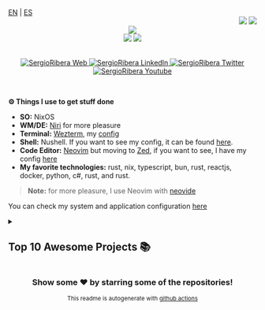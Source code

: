 <div align="left">
<a href="https://github.com/SergioRibera/SergioRibera/blob/main/README_EN.md">EN</a>&nbsp;|&nbsp;<a href="https://github.com/SergioRibera/SergioRibera/blob/main/README_ES.md">ES</a>
</div>
<!-- Visitors and Twitch -->
<div align="right">
    <img src="https://komarev.com/ghpvc/?username=SergioRibera&style=for-the-badge&color=55acb7&label=VISITORS" />
    <img src="https://img.shields.io/twitch/status/sergioribera_rs?label=LiveStream&style=for-the-badge&logo=twitch&logoColor=white&color=mediumpurple" />
</div>

<!-- Github Stats -->
<!-- generated by https://github-profile-summary-cards.vercel.app/demo.html -->
<div align="center">
    <img src="http://github-profile-summary-cards.vercel.app/api/cards/profile-details?username=SergioRibera&theme=blueberry"/>
    <br>
    <img src="http://github-profile-summary-cards.vercel.app/api/cards/repos-per-language?username=SergioRibera&theme=blueberry&exclude=CSS,ShaderLab" />
    <img src="http://github-profile-summary-cards.vercel.app/api/cards/most-commit-language?username=SergioRibera&theme=blueberry&exclude=CSS,ShaderLab" />
</div>
</br>
<!-- Social Media -->
<p align="center">
    <a href="https://sergioribera.com" target="_blank">
        <img alt="SergioRibera Web" src="https://img.shields.io/badge/Website-3b5998?style=for-the-badge&logo=google-chrome&logoColor=white"/>
    </a>
    <a href="https://www.linkedin.com/in/sergioribera/" target="_blank">
        <img alt="SergioRibera LinkedIn" src="https://img.shields.io/badge/-LinkedIn-0e76a8?style=for-the-badge&logo=Linkedin&logoColor=white"/>
    </a>
    <a href="https://twitter.com/SergioRibera_ID/" target="_blank">
        <img alt="SergioRibera Twitter" src="https://img.shields.io/badge/-Twitter-00acee?style=for-the-badge&logo=Twitter&logoColor=white"/>
    </a>
    <a href="https://youtube.com/SergioRibera" target="_blank">
        <img alt="SergioRibera Youtube" src="https://img.shields.io/badge/-Youtube-12sdkad2?style=for-the-badge&logo=Youtube&logoColor=white&color=red"/>
    </a>
</p>
</br>

**⚙️ Things I use to get stuff done**
- **SO:** NixOS
- **WM/DE:** [Niri](https://github.com/YaLTeR/niri) for more pleasure
- **Terminal:** [Wezterm](https://wezfurlong.org/wezterm/), my [config](https://github.com/SergioRibera/dotfiles/tree/main/home/desktop/terminal)
- **Shell:** Nushell. If you want to see my config, it can be found [here](https://github.com/SergioRibera/dotfiles/tree/main/home/shells).
- **Code Editor:** [Neovim](https://neovim.io/) but moving to [Zed](https://zed.dev), if you want to see, I have my config [here](https://github.com/SergioRibera/dotfiles/tree/main/home/editors)
- **My favorite technologies:** rust, nix, typescript, bun, rust, reactjs, docker, python, c#, rust, and rust.
> **Note:** for more pleasure, I use Neovim with [neovide](https://github.com/neovide/neovide)

You can check my system and application configuration [here](https://github.com/SergioRibera/dotfiles)

<details>
    <summary><h2>Top 10 Awesome Projects 📚</h2></summary>
    <table>
        <thead align="center">
            <tr style="border: none;">
                <td><b>💻 Project Description</b></td>
                <td><b>🌟 Stars</b></td>
                <td><b>🍴 Forks</b></td>
                <td><b>🔔 Pull Requests</b></td>
                <td><b>👨‍💻 Top Language</b></td>
            </tr>
        </thead>
        <tbody>
        
<tr>
<td><a href="https://github.com/SergioRibera/sss" target="_blank" ><b>sss</b></a>: SSS (Super ScreenShot) is a WIP: CLI/Lib to take amazing screenshot of code or screen</td>
<td><img alt="Stars" src="https://img.shields.io/github/stars/SergioRibera/sss?style=flat-square&labelColor=343b41"/></td>
<td><img alt="Forks" src="https://img.shields.io/github/forks/SergioRibera/sss?style=flat-square&labelColor=343b41"/></td>
<td><img alt="Pull Requests" src="https://img.shields.io/github/issues-pr/SergioRibera/sss?style=flat-square"/></td>
<td><img alt="Language" src="https://img.shields.io/github/languages/top/SergioRibera/sss?style=flat-square"/></td>
</tr>
<tr>
<td><a href="https://github.com/SergioRibera/cmp-dotenv" target="_blank" ><b>cmp-dotenv</b></a>: cmp import and use all environment variables from .env.* and system</td>
<td><img alt="Stars" src="https://img.shields.io/github/stars/SergioRibera/cmp-dotenv?style=flat-square&labelColor=343b41"/></td>
<td><img alt="Forks" src="https://img.shields.io/github/forks/SergioRibera/cmp-dotenv?style=flat-square&labelColor=343b41"/></td>
<td><img alt="Pull Requests" src="https://img.shields.io/github/issues-pr/SergioRibera/cmp-dotenv?style=flat-square"/></td>
<td><img alt="Language" src="https://img.shields.io/github/languages/top/SergioRibera/cmp-dotenv?style=flat-square"/></td>
</tr>
<tr>
<td><a href="https://github.com/SergioRibera/virtual_joystick" target="_blank" ><b>virtual_joystick</b></a>: Bevy virtual Joystick for mobile games (Works with mouse on desktop)</td>
<td><img alt="Stars" src="https://img.shields.io/github/stars/SergioRibera/virtual_joystick?style=flat-square&labelColor=343b41"/></td>
<td><img alt="Forks" src="https://img.shields.io/github/forks/SergioRibera/virtual_joystick?style=flat-square&labelColor=343b41"/></td>
<td><img alt="Pull Requests" src="https://img.shields.io/github/issues-pr/SergioRibera/virtual_joystick?style=flat-square"/></td>
<td><img alt="Language" src="https://img.shields.io/github/languages/top/SergioRibera/virtual_joystick?style=flat-square"/></td>
</tr>
<tr>
<td><a href="https://github.com/SergioRibera/bevy_splash_screen" target="_blank" ><b>bevy_splash_screen</b></a>: A plugin for bevy which allows you to create screens to show the brands and development teams behind your amazing game</td>
<td><img alt="Stars" src="https://img.shields.io/github/stars/SergioRibera/bevy_splash_screen?style=flat-square&labelColor=343b41"/></td>
<td><img alt="Forks" src="https://img.shields.io/github/forks/SergioRibera/bevy_splash_screen?style=flat-square&labelColor=343b41"/></td>
<td><img alt="Pull Requests" src="https://img.shields.io/github/issues-pr/SergioRibera/bevy_splash_screen?style=flat-square"/></td>
<td><img alt="Language" src="https://img.shields.io/github/languages/top/SergioRibera/bevy_splash_screen?style=flat-square"/></td>
</tr>
<tr>
<td><a href="https://github.com/SergioRibera/codeshot.nvim" target="_blank" ><b>codeshot.nvim</b></a>: Take Amazing Screenshots of your code on Neovim</td>
<td><img alt="Stars" src="https://img.shields.io/github/stars/SergioRibera/codeshot.nvim?style=flat-square&labelColor=343b41"/></td>
<td><img alt="Forks" src="https://img.shields.io/github/forks/SergioRibera/codeshot.nvim?style=flat-square&labelColor=343b41"/></td>
<td><img alt="Pull Requests" src="https://img.shields.io/github/issues-pr/SergioRibera/codeshot.nvim?style=flat-square"/></td>
<td><img alt="Language" src="https://img.shields.io/github/languages/top/SergioRibera/codeshot.nvim?style=flat-square"/></td>
</tr>
<tr>
<td><a href="https://github.com/SergioRibera/super_clipboard" target="_blank" ><b>super_clipboard</b></a>: Manage your clipboard history with a beautiful and simple interface</td>
<td><img alt="Stars" src="https://img.shields.io/github/stars/SergioRibera/super_clipboard?style=flat-square&labelColor=343b41"/></td>
<td><img alt="Forks" src="https://img.shields.io/github/forks/SergioRibera/super_clipboard?style=flat-square&labelColor=343b41"/></td>
<td><img alt="Pull Requests" src="https://img.shields.io/github/issues-pr/SergioRibera/super_clipboard?style=flat-square"/></td>
<td><img alt="Language" src="https://img.shields.io/github/languages/top/SergioRibera/super_clipboard?style=flat-square"/></td>
</tr>
<tr>
<td><a href="https://github.com/SergioRibera/Simplemoji" target="_blank" ><b>Simplemoji</b></a>: Fast Application for look your amazing emojis write in Rust</td>
<td><img alt="Stars" src="https://img.shields.io/github/stars/SergioRibera/Simplemoji?style=flat-square&labelColor=343b41"/></td>
<td><img alt="Forks" src="https://img.shields.io/github/forks/SergioRibera/Simplemoji?style=flat-square&labelColor=343b41"/></td>
<td><img alt="Pull Requests" src="https://img.shields.io/github/issues-pr/SergioRibera/Simplemoji?style=flat-square"/></td>
<td><img alt="Language" src="https://img.shields.io/github/languages/top/SergioRibera/Simplemoji?style=flat-square"/></td>
</tr>
<tr>
<td><a href="https://github.com/SergioRibera/vim-files" target="_blank" ><b>vim-files</b></a>: This is a simple plugin to create directories and files from vim, and even using templates</td>
<td><img alt="Stars" src="https://img.shields.io/github/stars/SergioRibera/vim-files?style=flat-square&labelColor=343b41"/></td>
<td><img alt="Forks" src="https://img.shields.io/github/forks/SergioRibera/vim-files?style=flat-square&labelColor=343b41"/></td>
<td><img alt="Pull Requests" src="https://img.shields.io/github/issues-pr/SergioRibera/vim-files?style=flat-square"/></td>
<td><img alt="Language" src="https://img.shields.io/github/languages/top/SergioRibera/vim-files?style=flat-square"/></td>
</tr>
<tr>
<td><a href="https://github.com/SergioRibera/dotfiles" target="_blank" ><b>dotfiles</b></a>: My NixOs dotfiles</td>
<td><img alt="Stars" src="https://img.shields.io/github/stars/SergioRibera/dotfiles?style=flat-square&labelColor=343b41"/></td>
<td><img alt="Forks" src="https://img.shields.io/github/forks/SergioRibera/dotfiles?style=flat-square&labelColor=343b41"/></td>
<td><img alt="Pull Requests" src="https://img.shields.io/github/issues-pr/SergioRibera/dotfiles?style=flat-square"/></td>
<td><img alt="Language" src="https://img.shields.io/github/languages/top/SergioRibera/dotfiles?style=flat-square"/></td>
</tr>
<tr>
<td><a href="https://github.com/SergioRibera/srtemplate" target="_blank" ><b>srtemplate</b></a>: A string template system writen with {{ nom }}</td>
<td><img alt="Stars" src="https://img.shields.io/github/stars/SergioRibera/srtemplate?style=flat-square&labelColor=343b41"/></td>
<td><img alt="Forks" src="https://img.shields.io/github/forks/SergioRibera/srtemplate?style=flat-square&labelColor=343b41"/></td>
<td><img alt="Pull Requests" src="https://img.shields.io/github/issues-pr/SergioRibera/srtemplate?style=flat-square"/></td>
<td><img alt="Language" src="https://img.shields.io/github/languages/top/SergioRibera/srtemplate?style=flat-square"/></td>
</tr>
<tr>
<td><a href="https://github.com/SergioRibera/docker-rust-android" target="_blank" ><b>docker-rust-android</b></a>: A docker container that allows the construction of android applications written with rust with all the tools ready to use</td>
<td><img alt="Stars" src="https://img.shields.io/github/stars/SergioRibera/docker-rust-android?style=flat-square&labelColor=343b41"/></td>
<td><img alt="Forks" src="https://img.shields.io/github/forks/SergioRibera/docker-rust-android?style=flat-square&labelColor=343b41"/></td>
<td><img alt="Pull Requests" src="https://img.shields.io/github/issues-pr/SergioRibera/docker-rust-android?style=flat-square"/></td>
<td><img alt="Language" src="https://img.shields.io/github/languages/top/SergioRibera/docker-rust-android?style=flat-square"/></td>
</tr>
<tr>
<td><a href="https://github.com/SergioRibera/flappy_ferris" target="_blank" ><b>flappy_ferris</b></a>: Flappy Bird simulating made for terminal writen in Rust and using macroquad</td>
<td><img alt="Stars" src="https://img.shields.io/github/stars/SergioRibera/flappy_ferris?style=flat-square&labelColor=343b41"/></td>
<td><img alt="Forks" src="https://img.shields.io/github/forks/SergioRibera/flappy_ferris?style=flat-square&labelColor=343b41"/></td>
<td><img alt="Pull Requests" src="https://img.shields.io/github/issues-pr/SergioRibera/flappy_ferris?style=flat-square"/></td>
<td><img alt="Language" src="https://img.shields.io/github/languages/top/SergioRibera/flappy_ferris?style=flat-square"/></td>
</tr>
<tr>
<td><a href="https://github.com/SergioRibera/zoomer" target="_blank" ><b>zoomer</b></a>: VERY WIP app to magnify screen area crossplatform Windows, Mac, Linux (X11, Wayland)</td>
<td><img alt="Stars" src="https://img.shields.io/github/stars/SergioRibera/zoomer?style=flat-square&labelColor=343b41"/></td>
<td><img alt="Forks" src="https://img.shields.io/github/forks/SergioRibera/zoomer?style=flat-square&labelColor=343b41"/></td>
<td><img alt="Pull Requests" src="https://img.shields.io/github/issues-pr/SergioRibera/zoomer?style=flat-square"/></td>
<td><img alt="Language" src="https://img.shields.io/github/languages/top/SergioRibera/zoomer?style=flat-square"/></td>
</tr>
<tr>
<td><a href="https://github.com/SergioRibera/egui-kle" target="_blank" ><b>egui-kle</b></a>: Keyboard Widget for egui based on KLE (Keyboard Layout Editor) web</td>
<td><img alt="Stars" src="https://img.shields.io/github/stars/SergioRibera/egui-kle?style=flat-square&labelColor=343b41"/></td>
<td><img alt="Forks" src="https://img.shields.io/github/forks/SergioRibera/egui-kle?style=flat-square&labelColor=343b41"/></td>
<td><img alt="Pull Requests" src="https://img.shields.io/github/issues-pr/SergioRibera/egui-kle?style=flat-square"/></td>
<td><img alt="Language" src="https://img.shields.io/github/languages/top/SergioRibera/egui-kle?style=flat-square"/></td>
</tr>
<tr>
<td><a href="https://github.com/SergioRibera/nvim-conf" target="_blank" ><b>nvim-conf</b></a>: Save your frecuent configs on external file</td>
<td><img alt="Stars" src="https://img.shields.io/github/stars/SergioRibera/nvim-conf?style=flat-square&labelColor=343b41"/></td>
<td><img alt="Forks" src="https://img.shields.io/github/forks/SergioRibera/nvim-conf?style=flat-square&labelColor=343b41"/></td>
<td><img alt="Pull Requests" src="https://img.shields.io/github/issues-pr/SergioRibera/nvim-conf?style=flat-square"/></td>
<td><img alt="Language" src="https://img.shields.io/github/languages/top/SergioRibera/nvim-conf?style=flat-square"/></td>
</tr>
<tr>
<td><a href="https://github.com/SergioRibera/NewTab-ChromeExtension" target="_blank" ><b>NewTab-ChromeExtension</b></a>: This is a simple extension for chromium-based browsers that is intended to be highly customizable, simple and minimal.</td>
<td><img alt="Stars" src="https://img.shields.io/github/stars/SergioRibera/NewTab-ChromeExtension?style=flat-square&labelColor=343b41"/></td>
<td><img alt="Forks" src="https://img.shields.io/github/forks/SergioRibera/NewTab-ChromeExtension?style=flat-square&labelColor=343b41"/></td>
<td><img alt="Pull Requests" src="https://img.shields.io/github/issues-pr/SergioRibera/NewTab-ChromeExtension?style=flat-square"/></td>
<td><img alt="Language" src="https://img.shields.io/github/languages/top/SergioRibera/NewTab-ChromeExtension?style=flat-square"/></td>
</tr>
<tr>
<td><a href="https://github.com/SergioRibera/s4rchiso-plymouth-theme" target="_blank" ><b>s4rchiso-plymouth-theme</b></a>: Simple and elegants plymouth themes</td>
<td><img alt="Stars" src="https://img.shields.io/github/stars/SergioRibera/s4rchiso-plymouth-theme?style=flat-square&labelColor=343b41"/></td>
<td><img alt="Forks" src="https://img.shields.io/github/forks/SergioRibera/s4rchiso-plymouth-theme?style=flat-square&labelColor=343b41"/></td>
<td><img alt="Pull Requests" src="https://img.shields.io/github/issues-pr/SergioRibera/s4rchiso-plymouth-theme?style=flat-square"/></td>
<td><img alt="Language" src="https://img.shields.io/github/languages/top/SergioRibera/s4rchiso-plymouth-theme?style=flat-square"/></td>
</tr>
<tr>
<td><a href="https://github.com/SergioRibera/cargo-pkgbuild-action" target="_blank" ><b>cargo-pkgbuild-action</b></a>: Github Action for generate Aur PKGBUILD file from Cargo.toml</td>
<td><img alt="Stars" src="https://img.shields.io/github/stars/SergioRibera/cargo-pkgbuild-action?style=flat-square&labelColor=343b41"/></td>
<td><img alt="Forks" src="https://img.shields.io/github/forks/SergioRibera/cargo-pkgbuild-action?style=flat-square&labelColor=343b41"/></td>
<td><img alt="Pull Requests" src="https://img.shields.io/github/issues-pr/SergioRibera/cargo-pkgbuild-action?style=flat-square"/></td>
<td><img alt="Language" src="https://img.shields.io/github/languages/top/SergioRibera/cargo-pkgbuild-action?style=flat-square"/></td>
</tr>
<tr>
<td><a href="https://github.com/SergioRibera/SergioRibera" target="_blank" ><b>SergioRibera</b></a>: Automate generation of profile readme with ES/EN lang support</td>
<td><img alt="Stars" src="https://img.shields.io/github/stars/SergioRibera/SergioRibera?style=flat-square&labelColor=343b41"/></td>
<td><img alt="Forks" src="https://img.shields.io/github/forks/SergioRibera/SergioRibera?style=flat-square&labelColor=343b41"/></td>
<td><img alt="Pull Requests" src="https://img.shields.io/github/issues-pr/SergioRibera/SergioRibera?style=flat-square"/></td>
<td><img alt="Language" src="https://img.shields.io/github/languages/top/SergioRibera/SergioRibera?style=flat-square"/></td>
</tr>
<tr>
<td><a href="https://github.com/SergioRibera/Runner2D" target="_blank" ><b>Runner2D</b></a>: Bevy 2D Game</td>
<td><img alt="Stars" src="https://img.shields.io/github/stars/SergioRibera/Runner2D?style=flat-square&labelColor=343b41"/></td>
<td><img alt="Forks" src="https://img.shields.io/github/forks/SergioRibera/Runner2D?style=flat-square&labelColor=343b41"/></td>
<td><img alt="Pull Requests" src="https://img.shields.io/github/issues-pr/SergioRibera/Runner2D?style=flat-square"/></td>
<td><img alt="Language" src="https://img.shields.io/github/languages/top/SergioRibera/Runner2D?style=flat-square"/></td>
</tr>
<tr>
<td><a href="https://github.com/SergioRibera/wgpu_node_graph" target="_blank" ><b>wgpu_node_graph</b></a>: WIP</td>
<td><img alt="Stars" src="https://img.shields.io/github/stars/SergioRibera/wgpu_node_graph?style=flat-square&labelColor=343b41"/></td>
<td><img alt="Forks" src="https://img.shields.io/github/forks/SergioRibera/wgpu_node_graph?style=flat-square&labelColor=343b41"/></td>
<td><img alt="Pull Requests" src="https://img.shields.io/github/issues-pr/SergioRibera/wgpu_node_graph?style=flat-square"/></td>
<td><img alt="Language" src="https://img.shields.io/github/languages/top/SergioRibera/wgpu_node_graph?style=flat-square"/></td>
</tr>
<tr>
<td><a href="https://github.com/SergioRibera/starred" target="_blank" ><b>starred</b></a>: SergioRibera starred repos, updated weekly!</td>
<td><img alt="Stars" src="https://img.shields.io/github/stars/SergioRibera/starred?style=flat-square&labelColor=343b41"/></td>
<td><img alt="Forks" src="https://img.shields.io/github/forks/SergioRibera/starred?style=flat-square&labelColor=343b41"/></td>
<td><img alt="Pull Requests" src="https://img.shields.io/github/issues-pr/SergioRibera/starred?style=flat-square"/></td>
<td><img alt="Language" src="https://img.shields.io/github/languages/top/SergioRibera/starred?style=flat-square"/></td>
</tr>
        </tbody>
    </table>
</details>

<div align="center">
<h3>Show some ❤️ by starring some of the repositories!</h3>
<span><sup>This readme is autogenerate with <a href='https://github.com/SergioRibera/SergioRibera'>github actions</a><sup></span>
</div>
